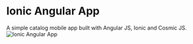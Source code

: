 # Ionic Angular App
A simple catalog mobile app built with Angular JS, Ionic and Cosmic JS.
![Ionic Angular App](https://cosmicjs.com/uploads/761ae050-3be2-11e7-bfc3-91ffe5d3362c-angular-ionic-cosmic.jpg)
